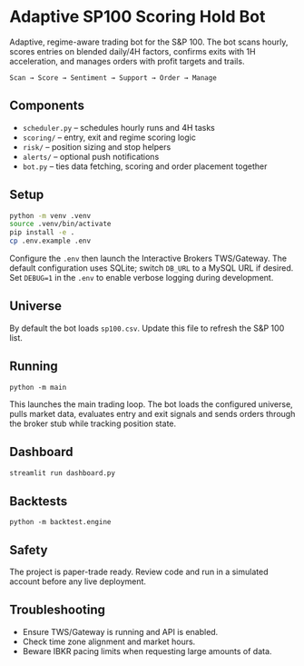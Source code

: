 # Adaptive SP100 Scoring Hold Bot

Adaptive, regime-aware trading bot for the S&P 100. The bot scans hourly, scores entries on blended daily/4H factors, confirms exits with 1H acceleration, and manages orders with profit targets and trails.

```
Scan → Score → Sentiment → Support → Order → Manage
```

## Components

* `scheduler.py` – schedules hourly runs and 4H tasks
* `scoring/` – entry, exit and regime scoring logic
* `risk/` – position sizing and stop helpers
* `alerts/` – optional push notifications
* `bot.py` – ties data fetching, scoring and order placement together

## Setup

```bash
python -m venv .venv
source .venv/bin/activate
pip install -e .
cp .env.example .env
```

Configure the `.env` then launch the Interactive Brokers TWS/Gateway. The default configuration uses SQLite; switch `DB_URL` to a MySQL URL if desired. Set `DEBUG=1` in the `.env` to enable verbose logging during development.

## Universe

By default the bot loads `sp100.csv`. Update this file to refresh the S&P 100 list.

## Running

```
python -m main
```

This launches the main trading loop. The bot loads the configured
universe, pulls market data, evaluates entry and exit signals and sends
orders through the broker stub while tracking position state.

## Dashboard

```bash
streamlit run dashboard.py
```

## Backtests

```
python -m backtest.engine
```

## Safety

The project is paper-trade ready. Review code and run in a simulated account before any live deployment.

## Troubleshooting

* Ensure TWS/Gateway is running and API is enabled.
* Check time zone alignment and market hours.
* Beware IBKR pacing limits when requesting large amounts of data.
